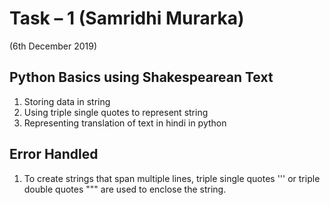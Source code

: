 # Task – 1 (Samridhi Murarka)
(6th December 2019)

## Python Basics using Shakespearean Text
1.	Storing data in string
2.	Using triple single quotes to represent string
3.	Representing translation of text in hindi in python

## Error Handled
1.	To create strings that span multiple lines, triple single quotes ''' or triple double quotes """ are used to enclose the string.

